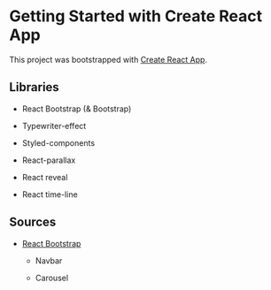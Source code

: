 # Getting Started with Create React App

This project was bootstrapped with [Create React App](https://github.com/facebook/create-react-app).

## Libraries

- <a src="https://www.npmjs.com/package/react-bootstrap">React Bootstrap (& Bootstrap)</a>
- <a src="https://www.npmjs.com/package/typewriter-effect">Typewriter-effect</a>
- <a src="https://www.npmjs.com/package/styled-components">Styled-components</a>

- <a src="https://www.npmjs.com/package/react-parallax">React-parallax</a>

- <a src="https://www.npmjs.com/package/react-reveal">React reveal</a>

- <a src="https://www.npmjs.com/package/@merc/react-timeline">React time-line</a>

## Sources

- <a href='https://react-bootstrap.github.io/getting-started/introduction/'>React Bootstrap</a>

  - <a src="https://react-bootstrap.github.io/components/navbar/">Navbar</a>

  - <a src="https://react-bootstrap.github.io/components/carousel/">Carousel</a>
